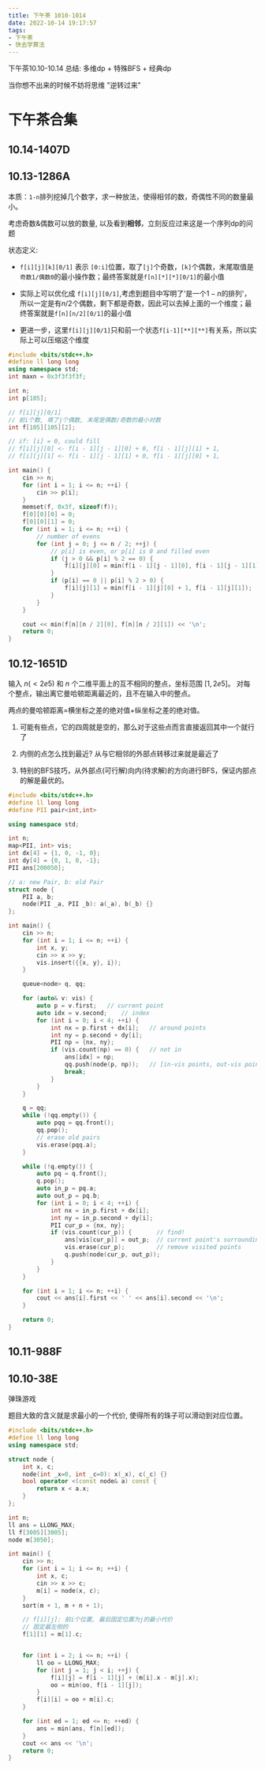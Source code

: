 ```yaml
---
title: 下午茶 1010-1014
date: 2022-10-14 19:17:57
tags:
- 下午茶
- 快去学算法
---
```


下午茶10.10-10.14
总结: 多维dp + 特殊BFS + 经典dp

当你想不出来的时候不妨将思维 "逆转过来" 

<!-- more -->

# 下午茶合集

## 10.14-1407D


## 10.13-1286A

本质：`1-n`排列挖掉几个数字，求一种放法，使得相邻的数，奇偶性不同的数量最小。

考虑奇数&偶数可以放的数量, 以及看到**相邻**，立刻反应过来这是一个序列dp的问题

状态定义:

- `f[i][j][k][0/1]` 表示 `[0:i]`位置，取了`[j]`个奇数，`[k]`个偶数，末尾取值是`奇数1/偶数0`的最小操作数；最终答案就是`f[n][*][*][0/1]`的最小值

- 实际上可以优化成 `f[i][j][0/1]`,考虑到题目中写明了'是一个$1-n$的排列'，所以一定是有$n/2$个偶数，剩下都是奇数，因此可以去掉上面的一个维度；最终答案就是`f[n][n/2][0/1]`的最小值

- 更进一步，这里`f[i][j][0/1]`只和前一个状态`f[i-1][**][**]`有关系，所以实际上可以压缩这个维度

```cpp
#include <bits/stdc++.h>
#define ll long long
using namespace std;
int maxn = 0x3f3f3f3f;

int n;
int p[105];

// f[i][j][0/1]
// 前i个数, 填了j个偶数, 末尾是偶数/奇数的最小对数
int f[105][105][2];

// if: [i] = 0, could fill
// f[i][j][0] <- f[i - 1][j - 1][0] + 0, f[i - 1][j][1] + 1, 
// f[i][j][1] <- f[i - 1][j - 1][1] + 0, f[i - 1][j][0] + 1,

int main() {
    cin >> n;
    for (int i = 1; i <= n; ++i) {
        cin >> p[i];
    }
    memset(f, 0x3f, sizeof(f));
    f[0][0][0] = 0;
    f[0][0][1] = 0;
    for (int i = 1; i <= n; ++i) {
        // number of evens
        for (int j = 0; j <= n / 2; ++j) {
            // p[i] is even, or p[i] is 0 and filled even
            if (j > 0 && p[i] % 2 == 0) {
                f[i][j][0] = min(f[i - 1][j - 1][0], f[i - 1][j - 1][1] + 1);
            }
            if (p[i] == 0 || p[i] % 2 > 0) {
                f[i][j][1] = min(f[i - 1][j][0] + 1, f[i - 1][j][1]);
            }
        }
    }

    cout << min(f[n][n / 2][0], f[n][n / 2][1]) << '\n';
    return 0;
}
```

## 10.12-1651D

输入 $n(\lt 2e5)$ 和 $n$ 个二维平面上的互不相同的整点，坐标范围 $[1,2e5]$。
对每个整点，输出离它曼哈顿距离最近的，且不在输入中的整点。

两点的曼哈顿距离=横坐标之差的绝对值+纵坐标之差的绝对值。

1. 可能有些点，它的四周就是空的，那么对于这些点而言直接返回其中一个就行了

2. 内侧的点怎么找到最近? 从与它相邻的外部点转移过来就是最近了

3. 特别的BFS技巧，从外部点(可行解)向内(待求解)的方向进行BFS，保证内部点的解是最优的。

```cpp
#include <bits/stdc++.h>
#define ll long long
#define PII pair<int,int>

using namespace std;

int n;
map<PII, int> vis;
int dx[4] = {1, 0, -1, 0};
int dy[4] = {0, 1, 0, -1};
PII ans[200050];

// a: new Pair, b: old Pair
struct node {
    PII a, b;
    node(PII _a, PII _b): a(_a), b(_b) {}
};

int main() {
    cin >> n;
    for (int i = 1; i <= n; ++i) {
        int x, y;
        cin >> x >> y;
        vis.insert({{x, y}, i});
    }

    queue<node> q, qq;

    for (auto& v: vis) {
        auto p = v.first;   // current point
        auto idx = v.second;    // index
        for (int i = 0; i < 4; ++i) {
            int nx = p.first + dx[i];   // around points
            int ny = p.second + dy[i];
            PII np = {nx, ny};
            if (vis.count(np) == 0) {   // not in
                ans[idx] = np;
                qq.push(node(p, np));   // [in-vis points, out-vis points]
                break;
            }
        }
    }

    q = qq;
    while (!qq.empty()) {
        auto pqq = qq.front();
        qq.pop();
        // erase old pairs
        vis.erase(pqq.a);
    }

    while (!q.empty()) {
        auto pq = q.front();
        q.pop();
        auto in_p = pq.a;
        auto out_p = pq.b;
        for (int i = 0; i < 4; ++i) {
            int nx = in_p.first + dx[i];
            int ny = in_p.second + dy[i];
            PII cur_p = {nx, ny};
            if (vis.count(cur_p)) {       // find!
                ans[vis[cur_p]] = out_p;  // current point's surroundings is 
                vis.erase(cur_p);         // remove visited points
                q.push(node(cur_p, out_p));
            }
        }
    }

    for (int i = 1; i <= n; ++i) {
        cout << ans[i].first << ' ' << ans[i].second << '\n';
    }

    return 0;
}
```

## 10.11-988F

## 10.10-38E

弹珠游戏

题目大致的含义就是求最小的一个代价, 使得所有的珠子可以滑动到对应位置。


```cpp
#include <bits/stdc++.h>
#define ll long long
using namespace std;

struct node {
    int x, c;
    node(int _x=0, int _c=0): x(_x), c(_c) {}
    bool operator <(const node& a) const {
        return x < a.x;
    }
};

int n;
ll ans = LLONG_MAX;
ll f[3005][3005];
node m[3050];

int main() {
    cin >> n;
    for (int i = 1; i <= n; ++i) {
        int x, c;
        cin >> x >> c;
        m[i] = node(x, c);
    }
    sort(m + 1, m + n + 1);

    // f[i][j]: 前i个位置, 最后固定位置为j的最小代价
    // 固定最左侧的    
    f[1][1] = m[1].c;


    for (int i = 2; i <= n; ++i) {
        ll oo = LLONG_MAX;
        for (int j = 1; j < i; ++j) {
            f[i][j] = f[i - 1][j] + (m[i].x - m[j].x);
            oo = min(oo, f[i - 1][j]);
        }
        f[i][i] = oo + m[i].c;
    }

    for (int ed = 1; ed <= n; ++ed) {
        ans = min(ans, f[n][ed]);
    }
    cout << ans << '\n';
    return 0;
}
```